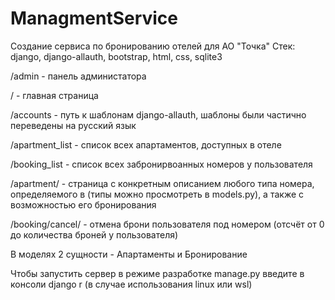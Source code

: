 # ManagmentService
 Создание сервиса по бронированию отелей для АО "Точка"
 Стек: django, django-allauth, bootstrap, html, css, sqlite3

 /admin - панель администатора
	
 / - главная страница
	
 /accounts - путь к шаблонам django-allauth, шаблоны были частично переведены на русский язык
	
 /apartment_list - список всех апартаментов, доступных в отеле
	
 /booking_list - список всех забронирвоанных номеров у пользователя
	
 /apartment/<type> - страница с конкретным описанием любого типа номера, определяемого в <type> (типы можно просмотреть в models.py), а также с возможностью его бронирования
	
 /booking/cancel/<pk> - отмена брони пользователя под номером <pk> (отсчёт от 0 до количества броней у пользователя)

 В моделях 2 сущности - Апартаменты и Бронирование

 Чтобы запустить сервер в режиме разработке manage.py введите в консоли django r (в случае использования linux или wsl)
